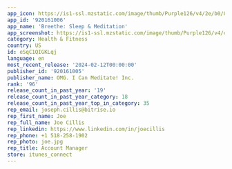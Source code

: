 ```yaml
---
app_icon: https://is1-ssl.mzstatic.com/image/thumb/Purple126/v4/2e/b0/81/2eb08150-3a11-6de3-eec1-4744c0786871/AppIcon-0-1x_U007emarketing-0-7-0-0-0-85-220-0.png/1024x1024bb.png
app_id: '920161006'
app_name: 'Breethe: Sleep & Meditation'
app_screenshot: https://is1-ssl.mzstatic.com/image/thumb/Purple126/v4/c5/04/98/c504987e-8bd0-505a-ea2d-81403f5ce629/bb8dbe33-403b-40ba-ab72-e74cd21994f4_BR_NEW_-_apple_01_6.5_-_1__U2013_1.png/1242x2688bb.png
category: Health & Fitness
country: US
id: eSqC1QIGKLqj
language: en
most_recent_release: '2024-02-12T00:00:00'
publisher_id: '920161005'
publisher_name: OMG. I Can Meditate! Inc.
rank: '96'
release_count_in_past_year: '19'
release_count_in_past_year_category: 18
release_count_in_past_year_top_in_category: 35
rep_email: joseph.cillis@bitrise.io
rep_first_name: Joe
rep_full_name: Joe Cillis
rep_linkedin: https://www.linkedin.com/in/joecillis
rep_phone: +1 518-258-1902
rep_photo: joe.jpg
rep_title: Account Manager
store: itunes_connect
---
```

